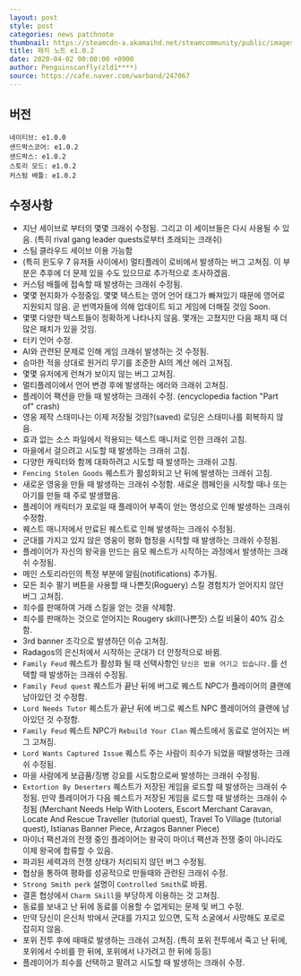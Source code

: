```yaml
---
layout: post
style: post
categories: news patchnote
thumbnail: https://steamcdn-a.akamaihd.net/steamcommunity/public/images/clans/26623866/04f57c8a5962aa6d08e14a8ab932a1e8f78694c0.png
title: 패치 노트 e1.0.2
date: 2020-04-02 00:00:00 +0900
author: Penguinscanfly(zld1****)
source: https://cafe.naver.com/warband/247067
---
```


## 버전
    네이티브: e1.0.0
    샌드박스코어: e1.0.2
    샌드박스: e1.0.2
    스토리 모드: e1.0.2
    커스텀 배틀: e1.0.2
    
## 수정사항
- 지난 세이브로 부터의 몇몇 크래쉬 수정됨. 그리고 이 세이브들은 다시 사용될 수 있음. (특히 rival gang leader quests로부터 초래되는 크래쉬)
- 스팀 클라우드 세이브 이용 가능함
- (특히 윈도우 7 유저들 사이에서) 멀티플레이 로비에서 발생하는 버그 고쳐짐. 이 부분은 추후에 더 문제 있을 수도 있으므로 추가적으로 조사하겠음.
- 커스텀 배틀에 접속할 때 발생하는 크래쉬 수정됨.
- 몇몇 현지화가 수정중임. 몇몇 텍스트는 영어 언어 태그가 빠져있기 때문에 영어로 지원되지 않음. 곧 번역자들에 의해 업데이트 되고 게임에 더해질 것임 Soon.
- 몇몇 다양한 텍스트들이 정확하게 나타나지 않음. 몇개는 고쳤지만 다음 패치 때 더 많은 패치가 있을 것임.
- 터키 언어 수정.
- AI와 관련된 문제로 인해 게임 크래쉬 발생하는 것 수정됨.
- 승마한 적을 상대로 원거리 무기를 조준한 AI의 계산 에러 고쳐짐.
- 몇몇 유저에게 런쳐가 보이지 않는 버그 고쳐짐.
- 멀티플레이에서 언어 변경 후에 발생하는 에러와 크래쉬 고쳐짐.
- 플레이어 팩션을 만들 때 발생하는 크래쉬 수정. (encyclopedia faction "Part of" crash)
- 영웅 제작 스태미나는 이제 저장될 것임?(saved) 로딩은 스태미나를 회복하지 않음.
- 효과 없는 소스 파일에서 적용되는 텍스트 매니저로 인한 크래쉬 고침.
- 마을에서 걸으려고 시도할 때 발생하는 크래쉬 고침.
- 다양한 캐릭터와 함께 대화하려고 시도할 때 발생하는 크래쉬 고침.
- `Fencing Stolen Goods` 퀘스트가 활성화되고 난 뒤에 발생하는 크래쉬 고침.
- 새로운 영웅을 만들 때 발생하는 크래쉬 수정함. 새로운 캠페인을 시작할 때나 또는 아기를 만들 때 주로 발생했음.
- 플레이어 캐릭터가 포로일 때 플레이어 부족이 얻는 명성으로 인해 발생하는 크래쉬 수정함.
- 퀘스트 매니저에서 만료된 퀘스트로 인해 발생하는 크래쉬 수정됨.
- 군대를 가지고 있지 않은 영웅이 평화 협정을 시작할 때 발생하는 크래쉬 수정됨.
- 플레이어가 자신의 왕국을 만드는 음모 퀘스트가 시작하는 과정에서 발생하는 크래쉬 수정됨.
- 메인 스토리라인의 특정 부분에 알림(notifications) 추가됨.
- 모든 죄수 팔기 버튼을 사용할 때 나쁜짓(Roguery) 스킬 경험치가 얻어지지 않던 버그 고쳐짐.
- 죄수를 판매하여 거래 스킬을 얻는 것을 삭제함.
- 죄수를 판매하는 것으로 얻어지는 Rougery skill(나쁜짓) 스킬 비율이 40% 감소함.
- 3rd banner 조각으로 발생하던 이슈 고쳐짐.
- Radagos의 은신처에서 시작하는 군대가 더 안정적으로 바뀜.
- `Family Feud` 퀘스트가 활성화 될 때 선택사항인 `당신은 법을 어기고 있습니다.`를 선택할 때 발생하는 크래쉬 수정됨.
- `Family Feud quest` 퀘스트가 끝난 뒤에 버그로 퀘스트 NPC가 플레이어의 클랜에 남아있던 것 수정함.
- `Lord Needs Tutor` 퀘스트가 끝난 뒤에 버그로 퀘스트 NPC 플레이어의 클랜에 남아있던 것 수정함.
- `Family Feud` 퀘스트 NPC가 `Rebuild Your Clan` 퀘스트에서 동료로 얻어지는 버그 고쳐짐.
- `Lord Wants Captured Issue` 퀘스트 주는 사람이 죄수가 되었을 때발생하는 크래쉬 수정됨.
- 마을 사람에게 보급품/징병 강요를 시도함으로써 발생하는 크래쉬 수정됨.
- `Extortion By Deserters` 퀘스트가 저장된 게임을 로드할 때 발생하는 크래쉬 수정됨.
만약 플레이어가 다음 퀘스트가 저장된 게임을 로드할 때 발생하는 크래쉬 수정됨 (Merchant Needs Help With Looters, Escort Merchant Caravan, Locate And Rescue Traveller (tutorial quest), Travel To Village (tutorial quest), Istianas Banner Piece, Arzagos Banner Piece)
- 마이너 팩션과의 전쟁 중인 플레이어는 왕국이 마이너 팩션과 전쟁 중이 아니라도 이제 왕국에 합류할 수 있음.
- 파괴된 세력과의 전쟁 상태가 처리되지 않던 버그 수정됨.
- 협상을 통하여 평화를 성공적으로 만들때와 관련된 크래쉬 수정.
- `Strong Smith perk` 설명이 `Controlled Smith`로 바뀜.
- 결혼 협상에서 `Charm Skill`을 부당하게 이용하는 것 고쳐짐.
- 동료를 보내고 난 뒤에 동료를 이용할 수 없게되는 문제 및 버그 수정.
- 만약 당신이 은신처 밖에서 군대를 가지고 있으면, 도적 소굴에서 사망해도 포로로 잡히지 않음.
- 포위 전투 후에 때때로 발생하는 크래쉬 고쳐짐. (특히 포위 전투에서 죽고 난 뒤에, 포위에서 수비를 한 뒤에, 포위에서 나가려고 한 뒤에 등등)
- 플레이어가 죄수를 선택하고 팔려고 시도할 때 발생하는 크래쉬 수정.
